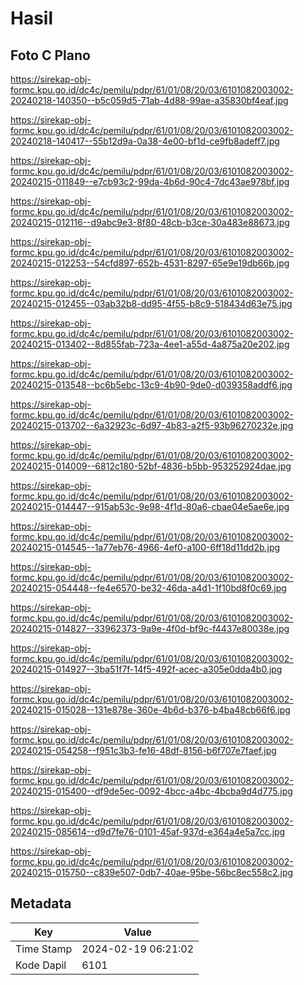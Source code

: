 # Hasil

## Foto C Plano

https://sirekap-obj-formc.kpu.go.id/dc4c/pemilu/pdpr/61/01/08/20/03/6101082003002-20240218-140350--b5c059d5-71ab-4d88-99ae-a35830bf4eaf.jpg

https://sirekap-obj-formc.kpu.go.id/dc4c/pemilu/pdpr/61/01/08/20/03/6101082003002-20240218-140417--55b12d9a-0a38-4e00-bf1d-ce9fb8adeff7.jpg

https://sirekap-obj-formc.kpu.go.id/dc4c/pemilu/pdpr/61/01/08/20/03/6101082003002-20240215-011849--e7cb93c2-99da-4b6d-90c4-7dc43ae978bf.jpg

https://sirekap-obj-formc.kpu.go.id/dc4c/pemilu/pdpr/61/01/08/20/03/6101082003002-20240215-012116--d9abc9e3-8f80-48cb-b3ce-30a483e88673.jpg

https://sirekap-obj-formc.kpu.go.id/dc4c/pemilu/pdpr/61/01/08/20/03/6101082003002-20240215-012253--54cfd897-652b-4531-8297-65e9e19db66b.jpg

https://sirekap-obj-formc.kpu.go.id/dc4c/pemilu/pdpr/61/01/08/20/03/6101082003002-20240215-012455--03ab32b8-dd95-4f55-b8c9-518434d63e75.jpg

https://sirekap-obj-formc.kpu.go.id/dc4c/pemilu/pdpr/61/01/08/20/03/6101082003002-20240215-013402--8d855fab-723a-4ee1-a55d-4a875a20e202.jpg

https://sirekap-obj-formc.kpu.go.id/dc4c/pemilu/pdpr/61/01/08/20/03/6101082003002-20240215-013548--bc6b5ebc-13c9-4b90-9de0-d039358addf6.jpg

https://sirekap-obj-formc.kpu.go.id/dc4c/pemilu/pdpr/61/01/08/20/03/6101082003002-20240215-013702--6a32923c-6d97-4b83-a2f5-93b96270232e.jpg

https://sirekap-obj-formc.kpu.go.id/dc4c/pemilu/pdpr/61/01/08/20/03/6101082003002-20240215-014009--6812c180-52bf-4836-b5bb-953252924dae.jpg

https://sirekap-obj-formc.kpu.go.id/dc4c/pemilu/pdpr/61/01/08/20/03/6101082003002-20240215-014447--915ab53c-9e98-4f1d-80a6-cbae04e5ae6e.jpg

https://sirekap-obj-formc.kpu.go.id/dc4c/pemilu/pdpr/61/01/08/20/03/6101082003002-20240215-014545--1a77eb76-4966-4ef0-a100-6ff18d11dd2b.jpg

https://sirekap-obj-formc.kpu.go.id/dc4c/pemilu/pdpr/61/01/08/20/03/6101082003002-20240215-054448--fe4e6570-be32-46da-a4d1-1f10bd8f0c69.jpg

https://sirekap-obj-formc.kpu.go.id/dc4c/pemilu/pdpr/61/01/08/20/03/6101082003002-20240215-014827--33962373-9a9e-4f0d-bf9c-f4437e80038e.jpg

https://sirekap-obj-formc.kpu.go.id/dc4c/pemilu/pdpr/61/01/08/20/03/6101082003002-20240215-014927--3ba51f7f-14f5-492f-acec-a305e0dda4b0.jpg

https://sirekap-obj-formc.kpu.go.id/dc4c/pemilu/pdpr/61/01/08/20/03/6101082003002-20240215-015028--131e878e-360e-4b6d-b376-b4ba48cb66f6.jpg

https://sirekap-obj-formc.kpu.go.id/dc4c/pemilu/pdpr/61/01/08/20/03/6101082003002-20240215-054258--f951c3b3-fe16-48df-8156-b6f707e7faef.jpg

https://sirekap-obj-formc.kpu.go.id/dc4c/pemilu/pdpr/61/01/08/20/03/6101082003002-20240215-015400--df9de5ec-0092-4bcc-a4bc-4bcba9d4d775.jpg

https://sirekap-obj-formc.kpu.go.id/dc4c/pemilu/pdpr/61/01/08/20/03/6101082003002-20240215-085614--d9d7fe76-0101-45af-937d-e364a4e5a7cc.jpg

https://sirekap-obj-formc.kpu.go.id/dc4c/pemilu/pdpr/61/01/08/20/03/6101082003002-20240215-015750--c839e507-0db7-40ae-95be-56bc8ec558c2.jpg


## Metadata

| Key        | Value               |
| ---------- | ------------------- |
| Time Stamp | 2024-02-19 06:21:02 |
| Kode Dapil | 6101                |




